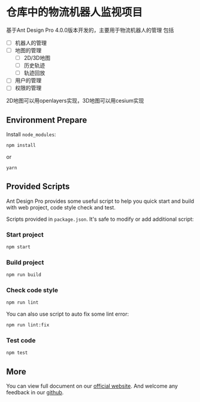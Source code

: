 # 仓库中的物流机器人监视项目
基于Ant Design Pro 4.0.0版本开发的，主要用于物流机器人的管理
包括
- [ ] 机器人的管理
- [ ] 地图的管理
  - [ ] 2D/3D地图
  - [ ] 历史轨迹
  - [ ] 轨迹回放
- [ ] 用户的管理
- [ ] 权限的管理

2D地图可以用openlayers实现，3D地图可以用cesium实现

## Environment Prepare

Install `node_modules`:

```bash
npm install
```

or

```bash
yarn
```

## Provided Scripts

Ant Design Pro provides some useful script to help you quick start and build with web project, code style check and test.

Scripts provided in `package.json`. It's safe to modify or add additional script:

### Start project

```bash
npm start
```

### Build project

```bash
npm run build
```

### Check code style

```bash
npm run lint
```

You can also use script to auto fix some lint error:

```bash
npm run lint:fix
```

### Test code

```bash
npm test
```

## More

You can view full document on our [official website](https://pro.ant.design). And welcome any feedback in our [github](https://github.com/ant-design/ant-design-pro).
